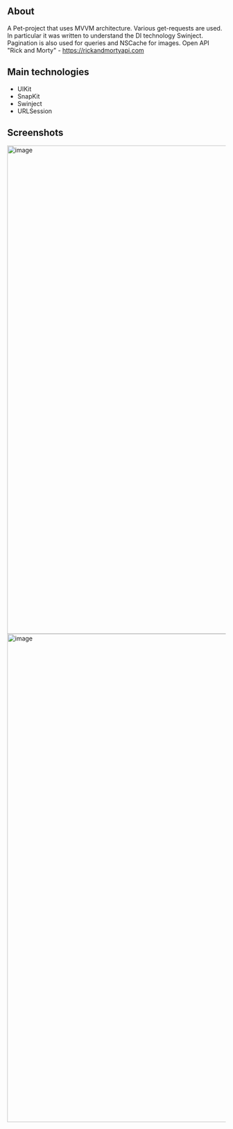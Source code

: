 <h2>About</h2>

  A Pet-project that uses MVVM architecture. Various get-requests are used. 
  In particular it was written to understand the DI technology Swinject. 
  Pagination is also used for queries and NSCache for images. 
  Open API "Rick and Morty" - https://rickandmortyapi.com


<h2>Main technologies</h2>

- UIKit
- SnapKit
- Swinject
- URLSession

<h2>Screenshots</h2>

<img width="1126" alt="image" src="https://github.com/linkwei0/WalletApp/assets/58527103/0f48a67f-ff43-4e8d-ad44-76c9bfcd99dd">
<img width="1126" alt="image" src="https://github.com/linkwei0/WalletApp/assets/58527103/ea1d9893-ce1c-4c49-9a91-6f6d16d50b08">
